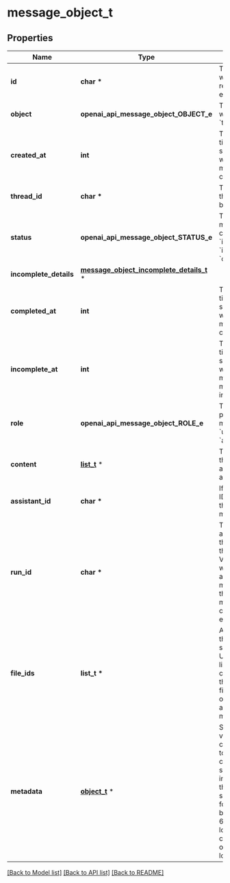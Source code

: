 # message_object_t

## Properties
Name | Type | Description | Notes
------------ | ------------- | ------------- | -------------
**id** | **char \*** | The identifier, which can be referenced in API endpoints. | 
**object** | **openai_api_message_object_OBJECT_e** | The object type, which is always &#x60;thread.message&#x60;. | 
**created_at** | **int** | The Unix timestamp (in seconds) for when the message was created. | 
**thread_id** | **char \*** | The [thread](/docs/api-reference/threads) ID that this message belongs to. | 
**status** | **openai_api_message_object_STATUS_e** | The status of the message, which can be either &#x60;in_progress&#x60;, &#x60;incomplete&#x60;, or &#x60;completed&#x60;. | 
**incomplete_details** | [**message_object_incomplete_details_t**](message_object_incomplete_details.md) \* |  | 
**completed_at** | **int** | The Unix timestamp (in seconds) for when the message was completed. | 
**incomplete_at** | **int** | The Unix timestamp (in seconds) for when the message was marked as incomplete. | 
**role** | **openai_api_message_object_ROLE_e** | The entity that produced the message. One of &#x60;user&#x60; or &#x60;assistant&#x60;. | 
**content** | [**list_t**](message_object_content_inner.md) \* | The content of the message in array of text and/or images. | 
**assistant_id** | **char \*** | If applicable, the ID of the [assistant](/docs/api-reference/assistants) that authored this message. | 
**run_id** | **char \*** | The ID of the [run](/docs/api-reference/runs) associated with the creation of this message. Value is &#x60;null&#x60; when messages are created manually using the create message or create thread endpoints. | 
**file_ids** | **list_t \*** | A list of [file](/docs/api-reference/files) IDs that the assistant should use. Useful for tools like retrieval and code_interpreter that can access files. A maximum of 10 files can be attached to a message. | 
**metadata** | [**object_t**](.md) \* | Set of 16 key-value pairs that can be attached to an object. This can be useful for storing additional information about the object in a structured format. Keys can be a maximum of 64 characters long and values can be a maxium of 512 characters long.  | 

[[Back to Model list]](../README.md#documentation-for-models) [[Back to API list]](../README.md#documentation-for-api-endpoints) [[Back to README]](../README.md)


